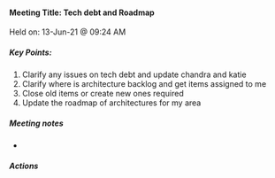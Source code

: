 #### Meeting Title: Tech debt and Roadmap

Held on: 13-Jun-21 @ 09:24 AM

##### Key Points:
1. Clarify any issues on tech debt and update chandra and katie  
2. Clarify where is architecture backlog and get items assigned to me
3. Close old items or create new ones required
4. Update the roadmap of architectures for my area

##### Meeting notes
* 

##### Actions

